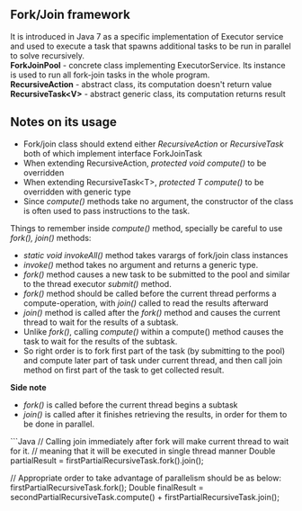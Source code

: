 Fork/Join framework
---
It is introduced in Java 7 as a specific implementation of Executor service and used to execute a task that spawns additional tasks to be run in parallel to solve recursively.<br>
<b>ForkJoinPool</b> - concrete class implementing ExecutorService. Its instance is used to run all fork-join tasks in the whole program.<br>
<b>RecursiveAction</b> - abstract class, its computation doesn't return value<br>
<b>RecursiveTask\<V></b> - abstract generic class, its computation returns result<br>

Notes on its usage
---
<ul>
<li>Fork/join class should extend either <i>RecursiveAction</i> or <i>RecursiveTask</i> both of which implement interface ForkJoinTask</li>
<li>When extending RecursiveAction, <i>protected void compute()</i> to be overridden</li>
<li>When extending RecursiveTask&lt;T&gt;, <i>protected T compute()</i> to be overridden with generic type</li>
<li>Since <i>compute()</i> methods take no argument, the constructor of the class is often used to pass instructions to the task.</li>
</ul>
Things to remember inside <i>compute()</i> method, specially be careful to use <i>fork(), join()</i> methods:
<ul>
<li><i>static void invokeAll()</i> method takes varargs of fork/join class instances</li>
<li><i>invoke()</i> method takes no argument and returns a generic type.</li>
<li><i>fork()</i> method causes a new task to be submitted to the pool and similar to the thread executor <i>submit()</i> method.</li>
<li><i>fork()</i> method should be called before the current thread performs a compute-operation, with <i>join()</i> called to read the results afterward</li>
<li><i>join()</i> method is called after the <i>fork()</i> method and causes the current thread to wait for the results of a subtask.</li>
<li>Unlike <i>fork()</i>, calling <i>compute()</i> within a compute() method causes the task to wait for the results of the subtask.</li>
<li>So right order is to fork first part of the task (by submitting to the pool) and compute later part of task under current thread, and then call join method on first part of the task to get collected result. </li>
</ul>

<b>Side note</b>
<ul>
<li><i>fork()</i> is called before the current thread begins a subtask</li>
<li><i>join()</i> is called after it finishes retrieving the results, in order for them to be done in parallel.</li>
</ul>
```Java
// Calling join immediately after fork will make current thread to wait for it. 
// meaning that it will be executed in single thread manner
Double partialResult = firstPartialRecursiveTask.fork().join();

// Appropriate order to take advantage of parallelism should be as below:
firstPartialRecursiveTask.fork();
Double finalResult = secondPartialRecursiveTask.compute() + firstPartialRecursiveTask.join();
```
